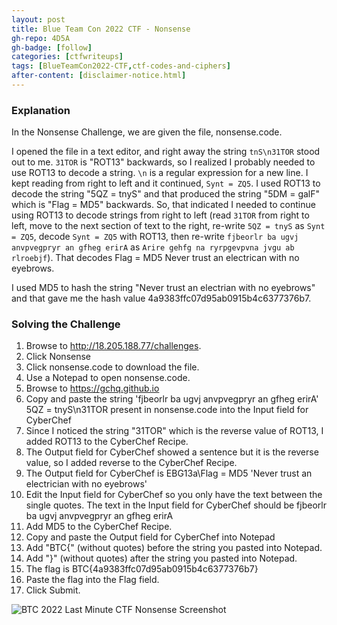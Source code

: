 ```yaml
---
layout: post
title: Blue Team Con 2022 CTF - Nonsense
gh-repo: 4D5A
gh-badge: [follow]
categories: [ctfwriteups]
tags: [BlueTeamCon2022-CTF,ctf-codes-and-ciphers]
after-content: [disclaimer-notice.html]
---
```

### Explanation
In the Nonsense Challenge, we are given the file, nonsense.code.

I opened the file in a text editor, and right away the string ```tnS\n31TOR``` stood out to me. ```31TOR``` is "ROT13" backwards, so I realized I probably needed to use ROT13 to decode a string. ```\n``` is a regular expression for a new line. I kept reading from right to left and it continued, ```Synt = ZQ5```. I used ROT13 to decode the string "5QZ = tnyS" and that produced the string "5DM = galF" which is "Flag = MD5" backwards. So, that indicated I needed to continue using ROT13 to decode strings from right to left (read ```31TOR``` from right to left, move to the next section of text to the right, re-write ```5QZ = tnyS``` as ```Synt = ZQ5```, decode ```Synt = ZQ5``` with ROT13, then re-write ```fjbeorlr ba ugvj anvpvegpryr an gfheg erirA``` as ```Arire gehfg na ryrpgevpvna jvgu ab rlroebjf```). That decodes Flag = MD5 Never trust an electrican with no eyebrows.

I used MD5 to hash the string "Never trust an electrian with no eyebrows" and that gave me the hash value 4a9383ffc07d95ab0915b4c6377376b7.

### Solving the Challenge
1. Browse to http://18.205.188.77/challenges.
2. Click Nonsense
3. Click nonsense.code to download the file.
4. Use a Notepad to open nonsense.code.
5. Browse to https://gchq.github.io
6. Copy and paste the string 'fjbeorlr ba ugvj anvpvegpryr an gfheg erirA' 5QZ = tnyS\n31TOR present in nonsense.code into the Input field for CyberChef
7. Since I noticed the string "31TOR" which is the reverse value of ROT13, I added ROT13 to the CyberChef Recipe.
8. The Output field for CyberChef showed a sentence but it is the reverse value, so I added reverse to the CyberChef Recipe.
9. The Output field for CyberChef is EBG13a\Flag = MD5 'Never trust an electrician with no eyebrows'
10. Edit the Input field for CyberChef so you only have the text between the single quotes. The text in the Input field for CyberChef should be fjbeorlr ba ugvj anvpvegpryr an gfheg erirA
11. Add MD5 to the CyberChef Recipe.
12. Copy and paste the Output field for CyberChef into Notepad
13. Add "BTC{" (without quotes) before the string you pasted into Notepad.
14. Add "}" (without quotes) after the string you pasted into Notepad.
15. The flag is BTC{4a9383ffc07d95ab0915b4c6377376b7}
16. Paste the flag into the Flag field.
17. Click Submit.

<img src="{{ 'assets/img/2022-09-01-btc-2022-last-minute-ctf-nonsense/btc-2022-last-minute-ctf-nonsense-screenshot.png' | relative_url }}" alt='BTC 2022 Last Minute CTF Nonsense Screenshot' />
